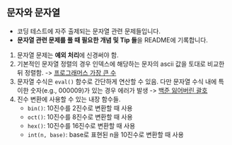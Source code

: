 ## 문자와 문자열
- 코딩 테스트에 자주 출제되는 문자열 관련 문제들입니다.
- **문자열 관련 문제를 풀 때 필요한 개념 및 Tip 들**을 README에 기록합니다.
1. 문자열 문제는 **예외 처리**에 신경써야 함.
2. 기본적인 문자열 정렬의 경우 인덱스에 해당하는 문자의 ascii 값을 토대로 비교한 뒤 정렬함. -> [프로그래머스 가장 큰 수](./Programmers_가장_큰_수.py)
3. 문자열 수식은 `eval()` 함수로 간단하게 연산할 수 있음. 다만 문자열 수식 내에 특이한 숫자(e.g., 000009)가 있는 경우 에러가 발생 -> [백준 잃어버린 괄호](./BOJ_1541.py)
4. 진수 변환에 사용할 수 있는 내장 함수들.
    - `bin()`: 10진수를 2진수로 변환할 때 사용
    - `oct()`: 10진수를 8진수로 변환할 때 사용
    - `hex()`: 10진수를 16진수로 변환할 때 사용
    - `int(n, base)`: base로 표현된 n을 10진수로 변환할 때 사용
